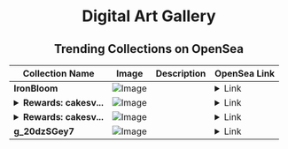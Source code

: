 <div align="center">

# Digital Art Gallery

## Trending Collections on OpenSea

| Collection Name                       | Image                                                                                     | Description                       | OpenSea Link                                                                                          |
|---------------------------------------|-------------------------------------------------------------------------------------------|-----------------------------------|--------------------------------------------------------------------------------------------------------|
| **IronBloom** | ![Image](https://i.seadn.io/s/raw/files/85e075d4d16f444b687997ecd02f92d4.png?w=500&auto=format?w=200&auto=format) |  | <details><summary>Link</summary>[IronBloom](https://opensea.io/collection/ironbloom-6)</details> |
| **<details><summary>Rewards: cakesv...</summary>Rewards: cakesv4.finance</details>** | ![Image](https://i.seadn.io/s/raw/files/45b7505cd35ca76a7f9c582112ce3478.png?w=500&auto=format?w=200&auto=format) |  | <details><summary>Link</summary>[Rewards: cakesv4.finance](https://opensea.io/collection/rewards-cakesv4-finance-765)</details> |
| **<details><summary>Rewards: cakesv...</summary>Rewards: cakesv4.finance</details>** | ![Image](https://i.seadn.io/s/raw/files/45b7505cd35ca76a7f9c582112ce3478.png?w=500&auto=format?w=200&auto=format) |  | <details><summary>Link</summary>[Rewards: cakesv4.finance](https://opensea.io/collection/rewards-cakesv4-finance-764)</details> |
| **g_20dzSGey7** | ![Image](https://i.seadn.io/s/raw/files/9ca6581303f389b8793c98a88f07b1d0.png?w=500&auto=format?w=200&auto=format) |  | <details><summary>Link</summary>[g_20dzSGey7](https://opensea.io/collection/g-20dzsgey7)</details> |

</div>